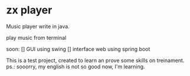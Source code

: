 # zx player 

Music player write in java.

play music from terminal

soon:
	[] GUI using swing
	[] interface web using spring boot


This is a test project, created to learn an prove some skills on treinament.
ps.: sooorry, my english is not so good now, I'm learning.
